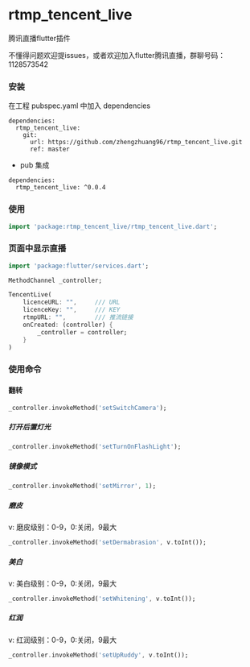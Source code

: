# rtmp_tencent_live

腾讯直播flutter插件

不懂得问题欢迎提issues，或者欢迎加入flutter腾讯直播，群聊号码：1128573542

### 安装

在工程 pubspec.yaml 中加入 dependencies

``` 
dependencies:
  rtmp_tencent_live:
    git:
      url: https://github.com/zhengzhuang96/rtmp_tencent_live.git
      ref: master
```

+ pub 集成

```
dependencies:
  rtmp_tencent_live: ^0.0.4
```

### 使用


```dart
import 'package:rtmp_tencent_live/rtmp_tencent_live.dart';

```

### 页面中显示直播

```dart
import 'package:flutter/services.dart';

MethodChannel _controller;

TencentLive(
    licenceURL: "",     /// URL
    licenceKey: "",     /// KEY
    rtmpURL: "",        /// 推流链接
    onCreated: (controller) {
        _controller = controller;
    }
)
```

### 使用命令

#### 翻转

```dart
_controller.invokeMethod('setSwitchCamera');
```

##### 打开后置灯光

```dart
_controller.invokeMethod('setTurnOnFlashLight');
```

##### 镜像模式

```dart
_controller.invokeMethod('setMirror', 1);
```


##### 磨皮

v: 磨皮级别：0-9，0:关闭，9最大

```dart
_controller.invokeMethod('setDermabrasion', v.toInt());
```

##### 美白

v: 美白级别：0-9，0:关闭，9最大

```dart
_controller.invokeMethod('setWhitening', v.toInt());
```

##### 红润

v: 红润级别：0-9，0:关闭，9最大

```dart
_controller.invokeMethod('setUpRuddy', v.toInt());
```